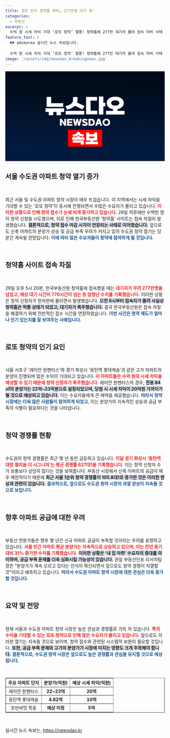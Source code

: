 ```yaml
---
title: 로또 단지 청약홈 마비… 277만명 대기 중!
categories:
  - 부동산
excerpt: >
  수억 원 시세 차익 기대 ‘로또 청약’ 열풍! 청약홈에 277만 대기자 몰려 접속 마비 사태 발생. 청약 경쟁 과열 지속 예상, 수도권 아파트 매수 수요 폭증. 이제는 기회를 놓칠 수 없는 상황!
feature_text: >
  ## adskorea 실시간 뉴스 속보입니다.

  수억 원 시세 차익 기대 ‘로또 청약’ 열풍! 청약홈에 277만 대기자 몰려 접속 마비 사태 발생. 청약 경쟁 과열 지속 예상, 수도권 아파트 매수 수요 폭증. 이제는 기회를 놓칠 수 없는 상황!
image: '/assets/img/newsdao_breakingnews.jpg'
---
```


<p><img src="/assets/img/newsdao_breakingnews.jpg" alt="adskorea 속보" /></p>

<h2 data-ke-size="size26">서울 수도권 아파트 청약 열기 증가</h2>

<p data-ke-size="size16">&nbsp;</p>

<p>최근 서울 및 수도권 아파트 청약 시장이 매우 뜨겁습니다. 이 지역에서는 시세 차익을 기대할 수 있는 '로또 청약'이 동시에 진행되면서 수많은 수요자가 몰리고 있습니다. <b><span style="color: #ee2323;"> 이러한 상황으로 인해 청약 접수가 눈에 띄게 증가하고 있습니다.</span></b> 29일 하루에만 수백만 명이 청약 신청을 시도했으며, 이로 인해 한국부동산원 ‘청약홈’ 사이트는 접속 차질이 발생했습니다. <b><span style="background-color: #21538527;">결론적으로, 청약 접수 마감 시각이 연장되는 사태로 이어졌습니다.</span></b> 앞으로도 신축 아파트의 분양가 상승 및 공급 부족 우려가 커지고 있어 수도권 청약 열기는 당분간 계속될 전망입니다. <b><span style="color: #1a5490;">이에 따라 많은 수요자들이 청약에 참여하게 될 것입니다.</span></b></p>

<p data-ke-size="size16">&nbsp;</p>

<h2 data-ke-size="size26">청약홈 사이트 접속 차질</h2>

<p data-ke-size="size16">&nbsp;</p>

<p>29일 오후 5시 20분, 한국부동산원 청약홈에 접속했을 때는 <b><span style="color: #ee2323;">대기자가 무려 277만명을 넘었고, 예상 대기 시간이 770시간이 넘는 등 엄청난 수치를 기록했습니다.</span></b> 이러한 상황은 청약 신청자가 한꺼번에 몰리면서 발생했습니다. <b><span style="background-color: #21538527;">오전 9시부터 접속자가 몰려 사실상 청약홈은 먹통 상태가 되었고, 대기자가 폭주했습니다.</span></b> 결국 한국부동산원은 접속 차질을 해결하기 위해 전반적인 접수 시간을 연장하였습니다. <b><span style="color: #1a5490;">이번 사건은 청약 제도가 얼마나 인기 있는지를 잘 보여주는 사례입니다.</span></b></p>

<p data-ke-size="size16">&nbsp;</p>

<h2 data-ke-size="size26">로또 청약의 인기 요인</h2>

<p data-ke-size="size16">&nbsp;</p>

<p>서울 서초구 '래미안 원펜타스'와 경기 화성시 '동탄역 롯데캐슬'과 같은 고가 아파트의 분양이 진행되며 많은 수익이 기대되고 있습니다. <b><span style="color: #ee2323;">이 아파트들은 수억 원의 시세 차익을 예상할 수 있기 때문에 청약 신청자가 폭주했습니다.</span></b> 래미안 원펜타스의 경우, <b><span style="background-color: #21538527;">전용 84㎡의 분양가는 22억~23억원으로 설정되었으며, 당첨 시 시세 차익이 20억원 가까이가 될 것으로 예상되고 있습니다.</span></b> 이는 수요자들에게 큰 매력을 제공했습니다. <b><span style="color: #1a5490;">따라서 청약 시장에는 더욱 많은 사람들이 참여하게 되었고</span></b>, 이는 분양가의 지속적인 상승과 공급 부족의 식별이 필요하다는 것을 나타냅니다.</p>

<p data-ke-size="size16">&nbsp;</p>

<h2 data-ke-size="size26">청약 경쟁률 현황</h2>

<p data-ke-size="size16">&nbsp;</p>

<p>수도권의 청약 경쟁률은 최근 몇 년 동안 급등하고 있습니다. <b><span style="color: #ee2323;">이달 경기 화성시 ‘동탄역 대방 엘리움 더 시그니처’는 평균 경쟁률 627대1을 기록했습니다.</span></b> 이는 청약 신청자 수가 보통보다 상당히 많다는 것을 보여줍니다. 부동산 시장에서 신축 아파트의 공급이 매우 제한적이기 때문에 <b><span style="background-color: #21538527;">최근 서울 1순위 청약 경쟁률이 105.8대1로 증가한 것은 이러한 현상과 관련이 있습니다.</span></b> <b><span style="color: #1a5490;">결과적으로, 앞으로도 수도권 청약 시장의 과열 양상이 지속될 것으로 보입니다.</span></b></p>

<p data-ke-size="size16">&nbsp;</p>

<h2 data-ke-size="size26">향후 아파트 공급에 대한 우려</h2>

<p data-ke-size="size16">&nbsp;</p>

<p>부동산 전문가들은 향후 몇 년간 신규 아파트 공급이 부족할 것이라는 우려를 표명하고 있습니다. <b><span style="color: #ee2323;">서울 민간 아파트 평균 분양가는 지속적으로 상승하고 있으며, 이는 전년 동기 대비 31% 증가한 수치를 기록했습니다.</span></b> <b><span style="background-color: #21538527;">이러한 상황은 ‘내 집 마련’ 수요자의 증대를 의미하며, 공급 부족 문제를 더욱 심화시킬 가능성이 있습니다.</span></b> 권일 부동산인포 리서치팀장은 “분양가가 계속 오르고 있다는 인식이 확산되면서 앞으로도 청약 경쟁이 치열할 것"이라고 예측하고 있습니다. <b><span style="color: #1a5490;">따라서 수도권 아파트 청약 시장에 대한 관심은 더욱 증가할 것입니다.</span></b></p>

<p data-ke-size="size16">&nbsp;</p>

<h2 data-ke-size="size26">요약 및 전망</h2>

<p data-ke-size="size16">&nbsp;</p>

<p>현재 서울과 수도권 아파트 청약 시장은 높은 관심과 경쟁률로 가득 차 있습니다. <b><span style="color: #ee2323;">특히 수익을 기대할 수 있는 로또 청약으로 인해 많은 수요자가 몰리고 있습니다.</span></b> 앞으로도 이러한 열기는 지속될 것으로 보이며, 청약 접수와 관련된 시스템적 보완이 필요할 것입니다. <b><span style="background-color: #21538527;">또한, 공급 부족 문제와 고가의 분양가가 시장에 미치는 영향도 크게 주목해야 합니다.</span></b> <b><span style="color: #1a5490;">결론적으로, 수도권 청약 시장은 앞으로도 높은 경쟁률과 관심을 유지할 것으로 예상됩니다.</span></b> </p>

<p data-ke-size="size16">&nbsp;</p>

<table border="1" style="width: 100%; text-align: center;">
  <tr>
    <th>주요 아파트 단지</th>
    <th>분양가(억원)</th>
    <th>예상 시세 차익(억원)</th>
  </tr>
  <tr>
    <td>래미안 원펜타스</td>
    <td><b>22~23억</b></td>
    <td><b>20억</b></td>
  </tr>
  <tr>
    <td>동탄역 롯데캐슬</td>
    <td><b>4.82억</b></td>
    <td><b>10억</b></td>
  </tr>
  <tr>
    <td>호반써밋 목동</td>
    <td><b>예상 미정</b></td>
    <td><b>5억</b></td>
  </tr>
</table>

<p data-ke-size="size16">&nbsp;</p>
실시간 뉴스 속보는, <a href="https://newsdao.kr" rel="dofollow">https://newsdao.kr</a>


